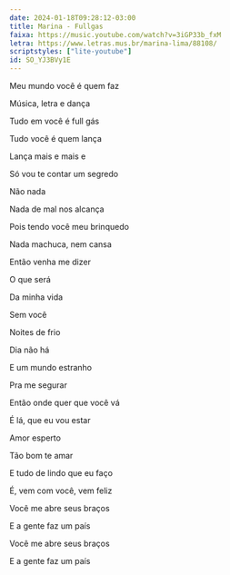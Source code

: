 ```yaml
---
date: 2024-01-18T09:28:12-03:00
title: Marina - Fullgas
faixa: https://music.youtube.com/watch?v=3iGP33b_fxM
letra: https://www.letras.mus.br/marina-lima/88108/
scriptstyles: ["lite-youtube"]
id: SO_YJ3BVy1E
---
```


Meu mundo você é quem faz

Música, letra e dança

Tudo em você é full gás

Tudo você é quem lança

Lança mais e mais e

Só vou te contar um segredo

Não nada

Nada de mal nos alcança

Pois tendo você meu brinquedo

Nada machuca, nem cansa

Então venha me dizer

O que será

Da minha vida

Sem você

Noites de frio

Dia não há

E um mundo estranho

Pra me segurar

Então onde quer que você vá

É lá, que eu vou estar

Amor esperto

Tão bom te amar

E tudo de lindo que eu faço

É, vem com você, vem feliz

Você me abre seus braços

E a gente faz um país

Você me abre seus braços

E a gente faz um país
